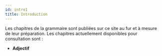 ```yaml
---
id: intro1
title: Introduction
---
```


Les chapitres de la grammaire sont publiées sur ce site au fur et à mesure de leur préparation. Les chapitres actuellement disponibles pour consultation sont : 

 - **Adjectif**
